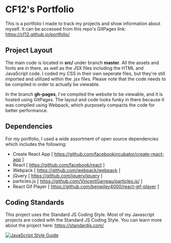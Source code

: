 # CF12's Portfolio
This is a portfolio I made to track my projects and show information about myself.
It can be accessed from this repo's GitPages link: https://cf12.github.io/portfolio/

## Project Layout
The main code is located in **src/** under branch **master**. All the assets and fonts are in there, as well as the JSX files including the HTML and JavaScript code. I coded my CSS in their own seperate files, but they're still imported and utilized within the .jsx files. Please note that the code needs to be compiled in order to actually be viewable.

In the branch **gh-pages**, I've compiled the website to be viewable, and it is hosted using GitPages. The layout and code looks funky in there because it was compiled using Webpack, which purposely compacts the code for better performance.

## Dependencies
For my portfolio, I used a wide assortment of open source dependencies which includes the following:
- Create React App [ https://github.com/facebookincubator/create-react-app ]
- React [ https://github.com/facebook/react ]
- Webpack [ https://github.com/webpack/webpack ]
- jQuery [ https://github.com/jquery/jquery ]
- particles.js [ https://github.com/VincentGarreau/particles.js/ ]
- React Gif Player [ https://github.com/benwiley4000/react-gif-player ]

## Coding Standards
This project uses the Standard JS Coding Style. Most of my Javascript projects are coded with the Standard JS Coding Style.
You can learn more about the project here: https://standardjs.com/

[![JavaScript Style Guide](https://cdn.rawgit.com/feross/standard/master/badge.svg)](https://github.com/feross/standard)


